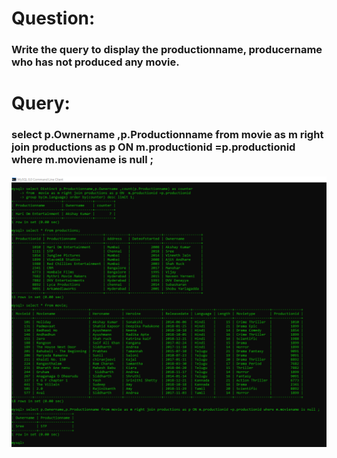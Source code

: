 # Question:
### Write the query to display the productionname, producername who has not produced any movie.

# Query:
### select p.Ownername ,p.Productionname from  movie as m right join productions as p ON  m.productionid =p.productionid where m.moviename is  null ;

![Alt Text](https://github.com/PS99003576/MySQL/blob/main/Images/A_Query_11.png)<br />
